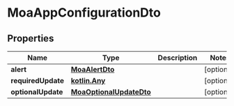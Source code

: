
# MoaAppConfigurationDto

## Properties
Name | Type | Description | Notes
------------ | ------------- | ------------- | -------------
**alert** | [**MoaAlertDto**](MoaAlertDto.md) |  |  [optional]
**requiredUpdate** | [**kotlin.Any**](.md) |  |  [optional]
**optionalUpdate** | [**MoaOptionalUpdateDto**](MoaOptionalUpdateDto.md) |  |  [optional]



